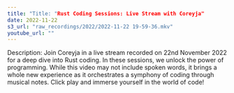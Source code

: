 ```yaml
---
title: "Title: "Rust Coding Sessions: Live Stream with Coreyja"
date: 2022-11-22
s3_url: "raw_recordings/2022/2022-11-22 19-59-36.mkv"
youtube_url: ""
---
```


Description:
Join Coreyja in a live stream recorded on 22nd November 2022 for a deep dive into Rust coding. In these sessions, we unlock the power of programming. While this video may not include spoken words, it brings a whole new experience as it orchestrates a symphony of coding through musical notes. Click play and immerse yourself in the world of code!
